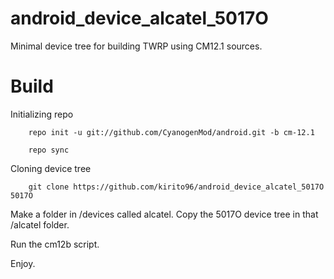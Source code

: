 # android_device_alcatel_5017O

Minimal device tree for building TWRP using CM12.1 sources.

# Build

Initializing repo

        repo init -u git://github.com/CyanogenMod/android.git -b cm-12.1
    
        repo sync

Cloning device tree
    
        git clone https://github.com/kirito96/android_device_alcatel_5017O 5017O
    
Make a folder in /devices called alcatel. Copy the 5017O device tree in that /alcatel folder.

Run the cm12b script. 

Enjoy.

